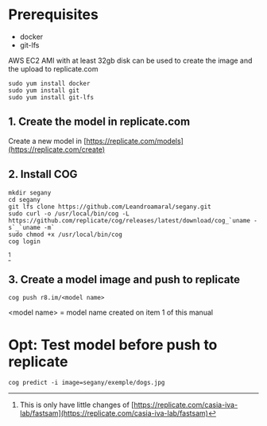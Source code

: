 # Prerequisites
- docker
- git-lfs

AWS EC2 AMI with at least 32gb disk can be used to create the image and the upload to replicate.com
```
sudo yum install docker
sudo yum install git
sudo yum install git-lfs
```

## 1. Create the model in replicate.com

Create a new model in [https://replicate.com/models](https://replicate.com/create)


## 2. Install COG
```
mkdir segany
cd segany
git lfs clone https://github.com/Leandroamaral/segany.git
sudo curl -o /usr/local/bin/cog -L https://github.com/replicate/cog/releases/latest/download/cog_`uname -s`_`uname -m`
sudo chmod +x /usr/local/bin/cog
cog login
```
[^1]
## 3. Create a model image and push to replicate
```
cog push r8.im/<model name>
```
\<model name> = model name created on item 1 of this manual 

# Opt: Test model before push to replicate
```
cog predict -i image=segany/exemple/dogs.jpg
```

[^1]: This is only have little changes of [https://replicate.com/casia-iva-lab/fastsam](https://replicate.com/casia-iva-lab/fastsam)  


